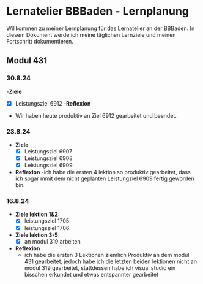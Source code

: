 # Lernatelier BBBaden - Lernplanung
 
Willkommen zu meiner Lernplanung für das Lernatelier an der BBBaden. In diesem Dokument werde ich meine täglichen Lernziele und meinen Fortschritt dokumentieren.
 
## Modul 431
### 30.8.24
 -**Ziele**
  - [x] Leistungsziel 6912
 -**Reflexion**
  - Wir haben heute produktiv an Ziel 6912 gearbeitet und beendet.
### 23.8.24
- **Ziele**
  - [x] Leistungsziel 6907
  - [x] Leistungsziel 6908
  - [x] Leistungsziel 6909
 - **Reflexion**
  -ich habe die ersten 4 lektion so produktiv gearbeitet, dass ich sogar mmit dem nicht geplanten
   Leistungziel 6909 fertig geworden bin.
### 16.8.24
 
- **Ziele lektion 1&2:** 
  - [x] leistungsziel 1705
  - [x] leistungsziel 1706
- **Ziele lektion 3-5:**
  - [x] an modul 319 arbeiten
- **Reflexion**
  - ich habe die ersten 3 Lektionen ziemlich Produktiv an dem modul 431 gearbeitet, jedoch habe ich die letzten beiden lektionen nicht an modul 319 gearbeitet, stattdessen habe ich visual studio ein bisschen erkundet und etwas entspannter gearbeitet
